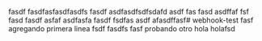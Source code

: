 fasdf fasdfasfasdfasdfs fasdf asdfasdfsdfsdafd asdf fas fasd asdffaf fsf fasd fasdf asfaf asdfasfa fasdf fsdfas asdf afasdffasf# webhook-test
fasf agregando primera linea fsdf 
fasdfs
fasf
 probando otro hola holafsd
